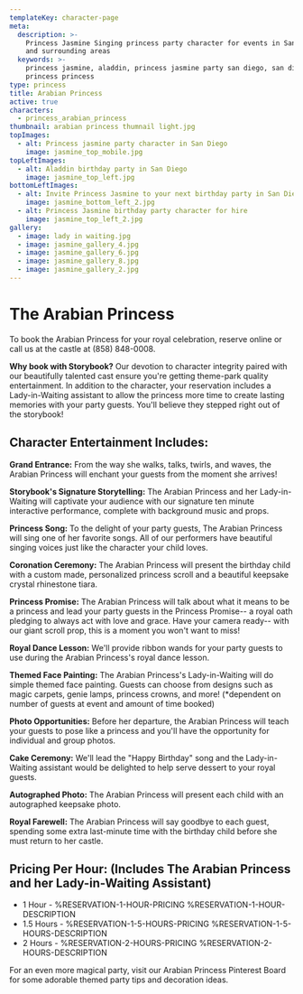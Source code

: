 ```yaml
---
templateKey: character-page
meta:
  description: >-
    Princess Jasmine Singing princess party character for events in San Diego
    and surrounding areas
  keywords: >-
    princess jasmine, aladdin, princess jasmine party san diego, san diego
    princess princess
type: princess
title: Arabian Princess
active: true
characters:
  - princess_arabian_princess
thumbnail: arabian princess thumnail light.jpg
topImages:
  - alt: Princess jasmine party character in San Diego
    image: jasmine_top_mobile.jpg
topLeftImages:
  - alt: Aladdin birthday party in San Diego
    image: jasmine_top_left.jpg
bottomLeftImages:
  - alt: Invite Princess Jasmine to your next birthday party in San Diego
    image: jasmine_bottom_left_2.jpg
  - alt: Princess Jasmine birthday party character for hire
    image: jasmine_top_left_2.jpg
gallery:
  - image: lady in waiting.jpg
  - image: jasmine_gallery_4.jpg
  - image: jasmine_gallery_6.jpg
  - image: jasmine_gallery_8.jpg
  - image: jasmine_gallery_2.jpg
---
```

# The Arabian Princess

To book the Arabian Princess for your royal celebration, reserve online or call us at the castle at (858) 848-0008.

<div class="boxed">

**Why book with Storybook?**  Our devotion to character integrity paired with our beautifully talented cast ensure you're getting theme-park quality entertainment.  In addition to the character, your reservation includes a Lady-in-Waiting assistant to allow the princess more time to create lasting memories with your party guests.  You'll believe they stepped right out of the storybook!

</div>

## Character Entertainment Includes:

**Grand Entrance:**  From the way she walks, talks, twirls, and waves, the Arabian Princess will enchant your guests from the moment she arrives!

**Storybook's Signature Storytelling:**  The Arabian Princess and her Lady-in-Waiting will captivate your audience with our signature ten minute interactive performance, complete with background music and props.

**Princess Song:**  To the delight of your party guests, The Arabian Princess will sing one of her favorite songs.  All of our performers have beautiful singing voices just like the character your child loves.

**Coronation Ceremony:**  The Arabian Princess will present the birthday child with a custom made, personalized princess scroll and a beautiful keepsake crystal rhinestone tiara.

**Princess Promise:**  The Arabian Princess will talk about what it means to be a princess and lead your party guests in the Princess Promise-- a royal oath pledging to always act with love and grace.  Have your camera ready-- with our giant scroll prop, this is a moment you won't want to miss! 

**Royal Dance Lesson:**  We'll provide ribbon wands for your party guests to use during the Arabian Princess's royal dance lesson.

**Themed Face Painting:**  The Arabian Princess's Lady-in-Waiting will do simple themed face painting.  Guests can choose from designs such as magic carpets, genie lamps, princess crowns, and more!  (*dependent on number of guests at event and amount of time booked)

**Photo Opportunities:**  Before her departure, the Arabian Princess will teach your guests to pose like a princess and you'll have the opportunity for individual and group photos.

**Cake Ceremony:**   We'll lead the "Happy Birthday" song and the Lady-in-Waiting assistant would be delighted to help serve dessert to your royal guests.

**Autographed Photo:**  The Arabian Princess will present each child with an autographed keepsake photo.

**Royal Farewell:**  The Arabian Princess will say goodbye to each guest, spending some extra last-minute time with the birthday child before she must return to her castle. 

## **Pricing Per Hour:  (Includes The Arabian Princess and her Lady-in-Waiting Assistant)**

* 1 Hour - %RESERVATION-1-HOUR-PRICING %RESERVATION-1-HOUR-DESCRIPTION
* 1.5 Hours - %RESERVATION-1-5-HOURS-PRICING %RESERVATION-1-5-HOURS-DESCRIPTION
* 2 Hours - %RESERVATION-2-HOURS-PRICING  %RESERVATION-2-HOURS-DESCRIPTION

For an even more magical party, visit our Arabian Princess Pinterest Board for some adorable themed party tips and decoration ideas.
